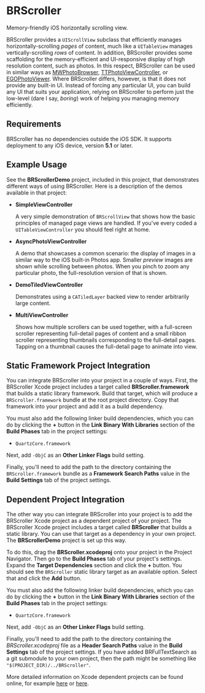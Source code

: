 BRScroller
==========

Memory-friendly iOS horizontally scrolling view.

BRScroller provides a `UIScrollView` subclass that efficiently manages
horizontally-scrolling *pages* of content, much like a `UITableView`
manages vertically-scrolling *rows* of content. In addition, BRScroller
provides some scaffolding for the memory-efficient and UI-responsive
display of high resolution content, such as photos. In this respect,
BRScroller can be used in similar ways as
[MWPhotoBrowser](https://github.com/mwaterfall/MWPhotoBrowser),
[TTPhotoViewController](https://github.com/enormego/three20), or
[EGOPhotoViewer](https://github.com/enormego/PhotoViewer). Where
BRScroller differs, however, is that it does not provide any built-in
UI. Instead of forcing any particular UI, you can build any UI that
suits your application, relying on BRScroller to perform just the
low-level (dare I say, *boring*) work of helping you managing memory
efficiently.

Requirements
------------

BRScroller has no dependencies outside the iOS SDK. It supports
deployment to any iOS device, version **5.1** or later.

Example Usage
-------------

See the **BRScrollerDemo** project, included in this project, that
demonstrates different ways of using BRScroller. Here is a description
of the demos available in that project:

* **SimpleViewController**

  A very simple demonstration of `BRScrollView` that shows how the basic
  principles of managed page views are handled. If you've every coded a
  `UITableViewController` you should feel right at home.

* **AsyncPhotoViewController**

  A demo that showcases a common scenario: the display of images in a
  similar way to the iOS built-in Photos app. Smaller _preview_ images
  are shown while scrolling between photos. When you pinch to zoom any
  particular photo, the full-resolution version of that is shown.
  
* **DemoTiledViewController**

  Demonstrates using a `CATiledLayer` backed view to render arbitrarily
  large content.

* **MultiViewController**

  Shows how multiple scrollers can be used together, with a full-screen
  scroller representing full-detail pages of content and a small ribbon
  scroller representing thumbnails corresponding to the full-detail
  pages. Tapping on a thumbnail causes the full-detail page to animate
  into view.

Static Framework Project Integration
------------------------------------

You can integrate BRScroller into your project in a couple of ways.
First, the BRScroller Xcode project includes a target called
**BRScroller.framework** that builds a static library framework. Build
that target, which will produce a `BRScroller.framework` bundle at the
root project directory. Copy that framework into your project and add it
as a build dependency.

You must also add the following linker build dependencies, which you can
do by clicking the **+** button in the **Link Binary With Libraries**
section of the **Build Phases** tab in the project settings:

 * `QuartzCore.framework`

Next, add `-ObjC` as an **Other Linker Flags** build setting.

Finally, you'll need to add the path to the directory containing the
`BRScroller.framework` bundle as a **Framework Search Paths** value in
the **Build Settings** tab of the project settings.

Dependent Project Integration
-----------------------------

The other way you can integrate BRScroller into your project is to add
the BRScroller Xcode project as a dependent project of your project. The
BRScroller Xcode project includes a target called  **BRScroller** that
builds a static library. You can use that target as a dependency in your
own project. The **BRScrollerDemo** project is set up this way.

To do this, drag the **BRScroller.xcodeproj** onto your project in the
Project Navigator. Then go to the **Build Phases** tab of your project's
settings. Expand the **Target Dependencies** section and click the **+**
button. You should see the `BRScroller` static library target as an
available option. Select that and click the **Add** button.

You must also add the following linker build dependencies, which you can
do by clicking the **+** button in the **Link Binary With Libraries**
section of the **Build Phases** tab in the project settings:

 * `QuartzCore.framework`

Next, add `-ObjC` as an **Other Linker Flags** build setting.

Finally, you'll need to add the path to the directory containing the
*BRScroller.xcodeproj* file as a **Header Search Paths** value in the
**Build Settings** tab of the project settings. If you have added
BRFullTextSearch as a git submodule to your own project, then the path
might be something like `"$(PROJECT_DIR)/../BRScroller"`.

More detailed information on Xcode dependent projects can be found
online, for example
[here](http://www.cocoanetics.com/2011/12/sub-projects-in-xcode/) or
[here](https://www.google.com/search?q=xcode+dependent+projects).
